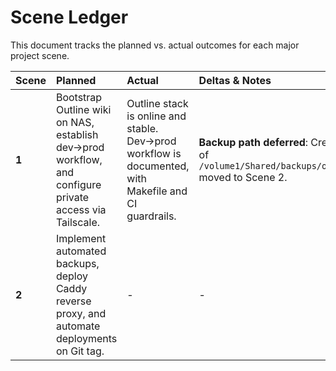# Scene Ledger

This document tracks the planned vs. actual outcomes for each major project scene.

| Scene | Planned                                                                                                 | Actual                                                                                                | Deltas & Notes                                                                            | Status      |
| :---- | :------------------------------------------------------------------------------------------------------ | :---------------------------------------------------------------------------------------------------- | :---------------------------------------------------------------------------------------- | :---------- |
| **1** | Bootstrap Outline wiki on NAS, establish dev→prod workflow, and configure private access via Tailscale. | Outline stack is online and stable. Dev→prod workflow is documented, with Makefile and CI guardrails. | **Backup path deferred**: Creation of `/volume1/Shared/backups/outline` moved to Scene 2. | **Closed**  |
| **2** | Implement automated backups, deploy Caddy reverse proxy, and automate deployments on Git tag.           | -                                                                                                     | -                                                                                         | **Planned** |
